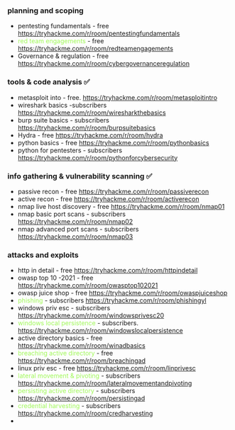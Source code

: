 

### planning and scoping

- pentesting fundamentals - free https://tryhackme.com/r/room/pentestingfundamentals   
- <span style="color:#a0f958">red team engagements </span>- free  https://tryhackme.com/r/room/redteamengagements
- Governance & regulation - free  https://tryhackme.com/r/room/cybergovernanceregulation

### tools & code analysis ✅

- metasploit into - free. https://tryhackme.com/r/room/metasploitintro
- wireshark basics -subscribers  https://tryhackme.com/r/room/wiresharkthebasics
- burp suite basics - subscribers  https://tryhackme.com/r/room/burpsuitebasics
- Hydra - free  https://tryhackme.com/r/room/hydra
- python basics - free  https://tryhackme.com/r/room/pythonbasics
- python for pentesters - subscribers  https://tryhackme.com/r/room/pythonforcybersecurity


### info gathering & vulnerability scanning ✅

- passive recon - free  https://tryhackme.com/r/room/passiverecon
- active recon - free  https://tryhackme.com/r/room/activerecon
- nmap live host discovery - free  https://tryhackme.com/r/room/nmap01
- nmap basic port scans - subscribers  https://tryhackme.com/r/room/nmap02
- nmap advanced port scans - subscribers  https://tryhackme.com/r/room/nmap03


### attacks and exploits

- http in detail - free  https://tryhackme.com/r/room/httpindetail
- owasp top 10 -2021  - free  https://tryhackme.com/r/room/owasptop102021
- owasp juice shop - free  https://tryhackme.com/r/room/owaspjuiceshop
- <span style="color:#a0f958"> phishing</span> - subscribers  https://tryhackme.com/r/room/phishingyl
- windows priv esc - subscribers  https://tryhackme.com/r/room/windowsprivesc20
- <span style="color:#a0f958">windows local persistence</span> - subscribers. https://tryhackme.com/r/room/windowslocalpersistence
- active directory basics - free  https://tryhackme.com/r/room/winadbasics
- <span style="color:#a0f958">breaching active directory</span> - free  https://tryhackme.com/r/room/breachingad
- linux priv esc - free  https://tryhackme.com/r/room/linprivesc
- <span style="color:#a0f958"> lateral movement & pivoting</span> - subscribers   https://tryhackme.com/r/room/lateralmovementandpivoting
- <span style="color:#a0f958">persisting active directory</span> - subscribers  https://tryhackme.com/r/room/persistingad
- <span style="color:#a0f958">credential harvesting</span> - subscribers  https://tryhackme.com/r/room/credharvesting
-

